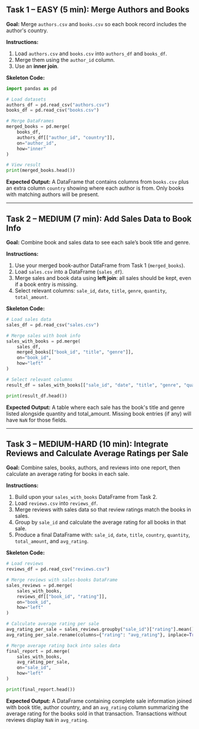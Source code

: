 ## Task 1 – EASY (5 min): Merge Authors and Books

**Goal:** Merge `authors.csv` and `books.csv` so each book record includes the author's country.

**Instructions:**
1. Load `authors.csv` and `books.csv` into `authors_df` and `books_df`.
2. Merge them using the `author_id` column.
3. Use an **inner join**.

**Skeleton Code:**
```python
import pandas as pd

# Load datasets
authors_df = pd.read_csv("authors.csv")
books_df = pd.read_csv("books.csv")

# Merge DataFrames
merged_books = pd.merge(
    books_df,
    authors_df[["author_id", "country"]],
    on="author_id",
    how="inner"
)

# View result
print(merged_books.head())
```

**Expected Output:**
A DataFrame that contains columns from `books.csv` plus an extra column `country` showing where each author is from. Only books with matching authors will be present.


---

## Task 2 – MEDIUM (7 min): Add Sales Data to Book Info

**Goal:** Combine book and sales data to see each sale’s book title and genre.

**Instructions:**
1. Use your merged book-author DataFrame from Task 1 (`merged_books`).
2. Load `sales.csv` into a DataFrame (`sales_df`).
3. Merge sales and book data using **left join**: all sales should be kept, even if a book entry is missing.
4. Select relevant columns: `sale_id`, `date`, `title`, `genre`, `quantity`, `total_amount`.

**Skeleton Code:**
```python
# Load sales data
sales_df = pd.read_csv("sales.csv")

# Merge sales with book info
sales_with_books = pd.merge(
    sales_df,
    merged_books[["book_id", "title", "genre"]],
    on="book_id",
    how="left"
)

# Select relevant columns
result_df = sales_with_books[["sale_id", "date", "title", "genre", "quantity", "total_amount"]]

print(result_df.head())
```

**Expected Output:**
A table where each sale has the book's title and genre listed alongside quantity and total_amount. Missing book entries (if any) will have `NaN` for those fields.


---

## Task 3 – MEDIUM-HARD (10 min): Integrate Reviews and Calculate Average Ratings per Sale

**Goal:** Combine sales, books, authors, and reviews into one report, then calculate an average rating for books in each sale.

**Instructions:**
1. Build upon your `sales_with_books` DataFrame from Task 2.
2. Load `reviews.csv` into `reviews_df`.
3. Merge reviews with sales data so that review ratings match the books in sales.
4. Group by `sale_id` and calculate the average rating for all books in that sale.
5. Produce a final DataFrame with: `sale_id`, `date`, `title`, `country`, `quantity`, `total_amount`, and `avg_rating`.

**Skeleton Code:**
```python
# Load reviews
reviews_df = pd.read_csv("reviews.csv")

# Merge reviews with sales-books DataFrame
sales_reviews = pd.merge(
    sales_with_books,
    reviews_df[["book_id", "rating"]],
    on="book_id",
    how="left"
)

# Calculate average rating per sale
avg_rating_per_sale = sales_reviews.groupby("sale_id")["rating"].mean().reset_index()
avg_rating_per_sale.rename(columns={"rating": "avg_rating"}, inplace=True)

# Merge average rating back into sales data
final_report = pd.merge(
    sales_with_books,
    avg_rating_per_sale,
    on="sale_id",
    how="left"
)

print(final_report.head())
```

**Expected Output:**
A DataFrame containing complete sale information joined with book title, author country, and an `avg_rating` column summarizing the average rating for the books sold in that transaction. Transactions without reviews display `NaN` in `avg_rating`.